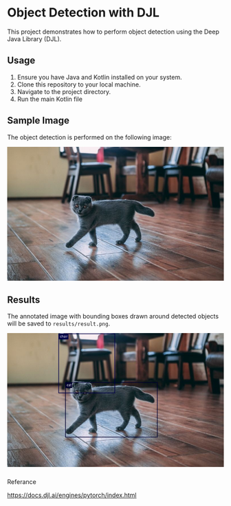 # Object Detection with DJL

This project demonstrates how to perform object detection using the Deep Java Library (DJL).

## Usage

1. Ensure you have Java and Kotlin installed on your system.
2. Clone this repository to your local machine.
3. Navigate to the project directory.
4. Run the main Kotlin file

## Sample Image

The object detection is performed on the following image:

![Sample Image](images/cat.jpg)

## Results

The annotated image with bounding boxes drawn around detected objects will be saved to `results/result.png`.

![Sample Image](results/result.png)

###

Referance 

https://docs.djl.ai/engines/pytorch/index.html
